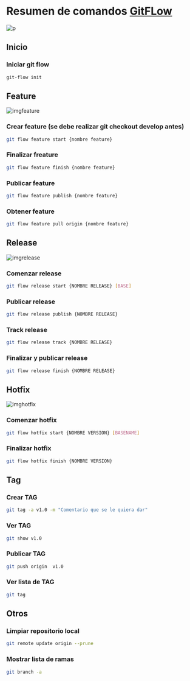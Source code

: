 # Resumen de comandos  [GitFLow](https://www.atlassian.com/es/git/tutorials/comparing-workflows/gitflow-workflow)

![p](https://wac-cdn.atlassian.com/dam/jcr:a13c18d6-94f3-4fc4-84fb-2b8f1b2fd339/01%20How%20it%20works.svg?cdnVersion=1718)

## Inicio

### Iniciar git flow

```bash
git-flow init
```

## Feature

![imgfeature](https://wac-cdn.atlassian.com/dam/jcr:34c86360-8dea-4be4-92f7-6597d4d5bfae/02%20Feature%20branches.svg?cdnVersion=1718)

### Crear feature (se debe realizar git checkout develop antes)

```bash
git flow feature start {nombre feature}
```

### Finalizar freature

```bash
git flow feature finish {nombre feature}
```

### Publicar feature

```bash
git flow feature publish {nombre feature}
```

### Obtener feature

```bash
git flow feature pull origin {nombre feature}
```

## Release

![imgrelease](https://wac-cdn.atlassian.com/dam/jcr:8f00f1a4-ef2d-498a-a2c6-8020bb97902f/03%20Release%20branches.svg?cdnVersion=1718)

### Comenzar release

```bash
git flow release start {NOMBRE RELEASE} [BASE]
```

### Publicar release

```bash
git flow release publish {NOMBRE RELEASE}
```

### Track release

```bash
git flow release track {NOMBRE RELEASE}
```

### Finalizar y publicar release

```bash
git flow release finish {NOMBRE RELEASE}
```

## Hotfix

![imghotfix](https://wac-cdn.atlassian.com/dam/jcr:cc0b526e-adb7-4d45-874e-9bcea9898b4a/04%20Hotfix%20branches.svg?cdnVersion=1718)

### Comenzar hotfix

```bash
git flow hotfix start {NOMBRE VERSION} [BASENAME]
```

### Finalizar hotfix

```bash
git flow hotfix finish {NOMBRE VERSION}
```

## Tag

### Crear TAG

```bash
git tag -a v1.0 -m "Comentario que se le quiera dar"
```

### Ver TAG

```bash
git show v1.0
```

### Publicar TAG

```bash
git push origin  v1.0
```

### Ver lista de TAG

```bash
git tag
```

## Otros

### Limpiar repositorio local

```bash
git remote update origin --prune
```

### Mostrar lista de ramas

```bash
git branch -a
```

